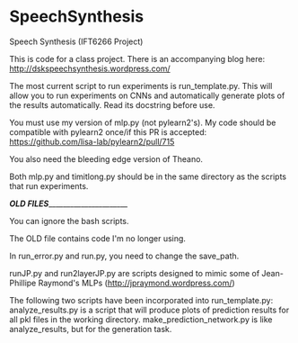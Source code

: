 SpeechSynthesis
===============

Speech Synthesis (IFT6266 Project)

This is code for a class project.  There is an accompanying blog here: http://dskspeechsynthesis.wordpress.com/

The most current script to run experiments is run_template.py.  This will allow you to run experiments on CNNs and automatically generate plots of the results automatically.  Read its docstring before use.

You must use my version of mlp.py (not pylearn2's).  My code should be compatible with pylearn2 once/if this PR is accepted: https://github.com/lisa-lab/pylearn2/pull/715

You also need the bleeding edge version of Theano.

Both mlp.py and timitlong.py should be in the same directory as the scripts that run experiments. 


_______________OLD FILES_____________________________________

You can ignore the bash scripts.

The OLD file contains code I'm no longer using.

In run_error.py and run.py, you need to change the save_path. 

runJP.py and run2layerJP.py are scripts designed to mimic some of Jean-Phillipe Raymond's MLPs (http://jpraymond.wordpress.com/)

The following two scripts have been incorporated into run_template.py:
analyze_results.py is a script that will produce plots of prediction results for all pkl files in the working directory.
make_prediction_network.py is like analyze_results, but for the generation task.


